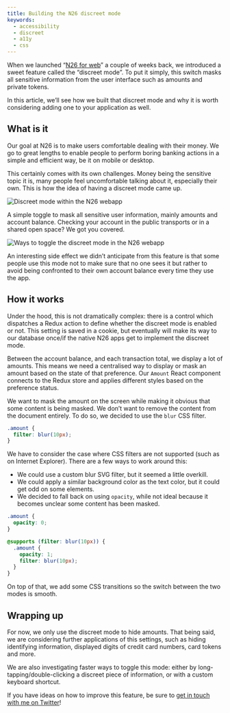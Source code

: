 ```yaml
---
title: Building the N26 discreet mode
keywords:
  - accessibility
  - discreet
  - a11y
  - css
---
```


When we launched “[N26 for web](https://n26.com/en-de/webapp)” a couple of weeks back, we introduced a sweet feature called the “discreet mode”. To put it simply, this switch masks all sensitive information from the user interface such as amounts and private tokens.

In this article, we’ll see how we built that discreet mode and why it is worth considering adding one to your application as well.

## What is it

Our goal at N26 is to make users comfortable dealing with their money. We go to great lengths to enable people to perform boring banking actions in a simple and efficient way, be it on mobile or desktop.

This certainly comes with its own challenges. Money being the sensitive topic it is, many people feel uncomfortable talking about it, especially their own. This is how the idea of having a discreet mode came up.

![Discreet mode within the N26 webapp](https://user-images.githubusercontent.com/1889710/43515691-77428d7e-9583-11e8-8f5d-475d0bd7b5ba.png)

A simple toggle to mask all sensitive user information, mainly amounts and account balance. Checking your account in the public transports or in a shared open space? We got you covered.

![Ways to toggle the discreet mode in the N26 webapp](https://user-images.githubusercontent.com/1889710/43516741-c5b90048-9586-11e8-8506-08684216cfed.png)

An interesting side effect we didn’t anticipate from this feature is that some people use this mode not to make sure that no one sees it but rather to avoid being confronted to their own account balance every time they use the app.

## How it works

Under the hood, this is not dramatically complex: there is a control which dispatches a Redux action to define whether the discreet mode is enabled or not. This setting is saved in a cookie, but eventually will make its way to our database once/if the native N26 apps get to implement the discreet mode.

Between the account balance, and each transaction total, we display a lot of amounts. This means we need a centralised way to display or mask an amount based on the state of that preference. Our `Amount` React component connects to the Redux store and applies different styles based on the preference status.

We want to mask the amount on the screen while making it obvious that some content is being masked. We don’t want to remove the content from the document entirely. To do so, we decided to use the `blur` CSS filter.

```css
.amount {
  filter: blur(10px);
}
```

We have to consider the case where CSS filters are not supported (such as on Internet Explorer). There are a few ways to work around this:

- We could use a custom blur SVG filter, but it seemed a little overkill.
- We could apply a similar background color as the text color, but it could get odd on some elements.
- We decided to fall back on using `opacity`, while not ideal because it becomes unclear some content has been masked.

```css
.amount {
  opacity: 0;
}

@supports (filter: blur(10px)) {
  .amount {
    opacity: 1;
    filter: blur(10px);
  }
}
```

On top of that, we add some CSS transitions so the switch between the two modes is smooth.

## Wrapping up

For now, we only use the discreet mode to hide amounts. That being said, we are considering further applications of this settings, such as hiding identifying information, displayed digits of credit card numbers, card tokens and more.

We are also investigating faster ways to toggle this mode: either by long-tapping/double-clicking a discreet piece of information, or with a custom keyboard shortcut.

If you have ideas on how to improve this feature, be sure to [get in touch with me on Twitter](https://twitter.com/KittyGiraudel)!
